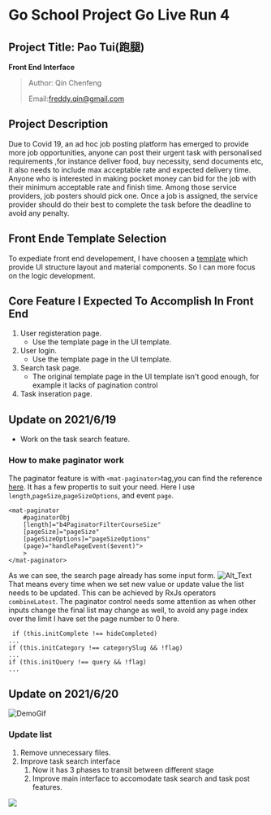 # Go School Project Go Live Run 4
## Project Title: Pao Tui(跑腿)
**Front End Interface**
>Author: Qin Chenfeng
>
> Email:freddy.qin@gmail.com

## Project Description
Due to Covid 19, an ad hoc job posting platform has emerged to provide more job opportunities, anyone can post their urgent task with personalised requirements ,for instance deliver food, buy necessity, send documents etc, it also needs to include max acceptable rate and expected delivery time. Anyone who is interested in making pocket money can bid for the job with their minimum acceptable rate and finish time. Among those service providers, job posters should pick one. Once a job is assigned, the service provider should do their best to complete the task before the deadline to avoid any penalty.

## Front Ende Template Selection
To expediate front end developement, I have choosen a [template](https://themeforest.net/item/fuse-angularjs-material-design-admin-template/12931855?gclid=CjwKCAjwq7aGBhADEiwA6uGZpx14Dv86Apxo_47dPNLqdKC3U5N7gDGr9eBmZ-sn1-lpdgRpDAkTvhoCTmUQAvD_BwE) which provide UI structure layout and material components. So I can more focus on the logic development.

## Core Feature I Expected To Accomplish In Front End
1. User registeration page.
    - Use the template page in the UI template.
3. User login.
    - Use the template page in the UI template.
3. Search task page.
    - The original template page in the UI template isn't good enough, for example it lacks of pagination control
4. Task inseration page.

## Update on 2021/6/19
- Work on the task search feature.
### How to make paginator work
The paginator feature is with `<mat-paginator>`tag,you can find the reference [here](https://material.angular.io/components/paginator/overview).
It has a few propertis to suit your need. Here I use `length`,`pageSize`,`pageSizeOptions`, and event `page`.
```
<mat-paginator
    #paginatorObj
    [length]="b4PaginatorFilterCourseSize"
    [pageSize]="pageSize"
    [pageSizeOptions]="pageSizeOptions"
    (page)="handlePageEvent($event)">
    >
</mat-paginator>
```
As we can see, the search page already has some input form.
![Alt_Text](https://i.imgur.com/eyB3nnh.png)
That means every time when we set new value or update value the list needs to be updated. This can be achieved by RxJs operators `combineLatest`.
The paginator control needs some attention as when other inputs change the final list may change as well, to avoid any page index over the limit I have set the page number to 0 here.
```
 if (this.initComplete !== hideCompleted)
...
if (this.initCategory !== categorySlug && !flag)
...
if (this.initQuery !== query && !flag)
...

```
## Update on 2021/6/20
![DemoGif](https://github.com/qinchenfeng/ProjectGoLiveRun4FrontEnd/blob/dev/src/assets/gif/Animation.gif)
### Update list
1. Remove unnecessary files.
2. Improve task search interface
    1. Now it has 3 phases to transit between different stage
    2. Improve main interface to accomodate task search and task post features.

![](https://i.imgur.com/loUh43E.png)

